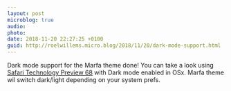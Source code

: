 ```yaml
---
layout: post
microblog: true
audio: 
photo: 
date: 2018-11-20 22:27:25 +0100
guid: http://roelwillems.micro.blog/2018/11/20/dark-mode-support.html
---
```

Dark mode support for the Marfa theme done! You can take a look using [Safari Technology Preview 68](https://webkit.org/blog/8475/release-notes-for-safari-technology-preview-68/) with Dark mode enabled in OSx. Marfa theme wil switch dark/light depending on your system prefs.
